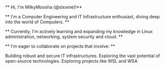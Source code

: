 ** Hi, I'm MilkyMoosha (@slxxme)!**

** I'm a Computer Engineering and IT Infrastructure enthusiast, diving deep into the world of Computers. **

** Currently, I'm actively learning and expanding my knowledge in Linux administration, networking, system security and cloud. **

** I'm eager to collaborate on projects that involve: **

Building robust and secure IT infrastructures.
Exploring the vast potential of open-source technologies.
Exploring projects like WSL and WSA

